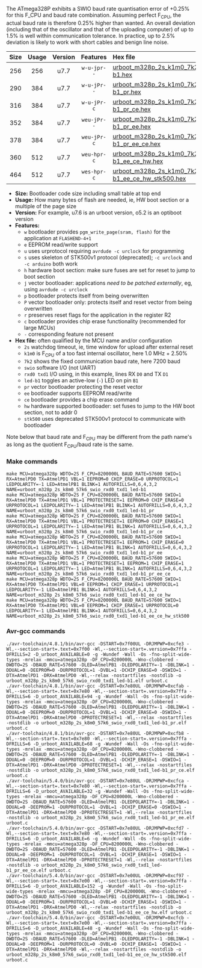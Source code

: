 The ATmega328P exhibits a SWIO baud rate quantisation error of +0.25% for this F_CPU and baud rate combination. Assuming perfect F<sub>CPU</sub>, the actual baud rate is therefore 0.25% higher than wanted. An overall deviation (including that of the oscillator and that of the uploading computer) of up to 1.5% is well within communication tolerance. In practice, up to 2.5% deviation is likely to work with short cables and benign line noise.

|Size|Usage|Version|Features|Hex file|
|:-:|:-:|:-:|:-:|:--|
|256|256|u7.7|`w-u-jpr--`|[urboot_m328p_2s_k1m0_7k2_swio_rxd0_txd1_led-b1.hex](https://raw.githubusercontent.com/stefanrueger/urboot.hex/main/u7.7/boards/timeduino/atmega328p/watchdog_2_s/internal_oscillator_k%2B2.50%25/%2B1m000000_hz/%2B%2B%2B7k2_baud/uart0_rxd0_txd1/led-b1/urboot_m328p_2s_k1m0_7k2_swio_rxd0_txd1_led-b1.hex)|
|290|384|u7.7|`w-u-jPr--`|[urboot_m328p_2s_k1m0_7k2_swio_rxd0_txd1_led-b1_pr.hex](https://raw.githubusercontent.com/stefanrueger/urboot.hex/main/u7.7/boards/timeduino/atmega328p/watchdog_2_s/internal_oscillator_k%2B2.50%25/%2B1m000000_hz/%2B%2B%2B7k2_baud/uart0_rxd0_txd1/led-b1/urboot_m328p_2s_k1m0_7k2_swio_rxd0_txd1_led-b1_pr.hex)|
|316|384|u7.7|`w-u-jPr-c`|[urboot_m328p_2s_k1m0_7k2_swio_rxd0_txd1_led-b1_pr_ce.hex](https://raw.githubusercontent.com/stefanrueger/urboot.hex/main/u7.7/boards/timeduino/atmega328p/watchdog_2_s/internal_oscillator_k%2B2.50%25/%2B1m000000_hz/%2B%2B%2B7k2_baud/uart0_rxd0_txd1/led-b1/urboot_m328p_2s_k1m0_7k2_swio_rxd0_txd1_led-b1_pr_ce.hex)|
|352|384|u7.7|`weu-jPr--`|[urboot_m328p_2s_k1m0_7k2_swio_rxd0_txd1_led-b1_pr_ee.hex](https://raw.githubusercontent.com/stefanrueger/urboot.hex/main/u7.7/boards/timeduino/atmega328p/watchdog_2_s/internal_oscillator_k%2B2.50%25/%2B1m000000_hz/%2B%2B%2B7k2_baud/uart0_rxd0_txd1/led-b1/urboot_m328p_2s_k1m0_7k2_swio_rxd0_txd1_led-b1_pr_ee.hex)|
|378|384|u7.7|`weu-jPr-c`|[urboot_m328p_2s_k1m0_7k2_swio_rxd0_txd1_led-b1_pr_ee_ce.hex](https://raw.githubusercontent.com/stefanrueger/urboot.hex/main/u7.7/boards/timeduino/atmega328p/watchdog_2_s/internal_oscillator_k%2B2.50%25/%2B1m000000_hz/%2B%2B%2B7k2_baud/uart0_rxd0_txd1/led-b1/urboot_m328p_2s_k1m0_7k2_swio_rxd0_txd1_led-b1_pr_ee_ce.hex)|
|360|512|u7.7|`weu-hpr-c`|[urboot_m328p_2s_k1m0_7k2_swio_rxd0_txd1_led-b1_ee_ce_hw.hex](https://raw.githubusercontent.com/stefanrueger/urboot.hex/main/u7.7/boards/timeduino/atmega328p/watchdog_2_s/internal_oscillator_k%2B2.50%25/%2B1m000000_hz/%2B%2B%2B7k2_baud/uart0_rxd0_txd1/led-b1/urboot_m328p_2s_k1m0_7k2_swio_rxd0_txd1_led-b1_ee_ce_hw.hex)|
|464|512|u7.7|`wes-hpr-c`|[urboot_m328p_2s_k1m0_7k2_swio_rxd0_txd1_led-b1_ee_ce_hw_stk500.hex](https://raw.githubusercontent.com/stefanrueger/urboot.hex/main/u7.7/boards/timeduino/atmega328p/watchdog_2_s/internal_oscillator_k%2B2.50%25/%2B1m000000_hz/%2B%2B%2B7k2_baud/uart0_rxd0_txd1/led-b1/urboot_m328p_2s_k1m0_7k2_swio_rxd0_txd1_led-b1_ee_ce_hw_stk500.hex)|

- **Size:** Bootloader code size including small table at top end
- **Usage:** How many bytes of flash are needed, ie, HW boot section or a multiple of the page size
- **Version:** For example, u7.6 is an urboot version, o5.2 is an optiboot version
- **Features:**
  + `w` bootloader provides `pgm_write_page(sram, flash)` for the application at `FLASHEND-4+1`
  + `e` EEPROM read/write support
  + `u` uses urprotocol requiring `avrdude -c urclock` for programming
  + `s` uses skeleton of STK500v1 protocol (deprecated); `-c urclock` and `-c arduino` both work
  + `h` hardware boot section: make sure fuses are set for reset to jump to boot section
  + `j` vector bootloader: applications *need to be patched externally*, eg, using `avrdude -c urclock`
  + `p` bootloader protects itself from being overwritten
  + `P` vector bootloader only: protects itself and reset vector from being overwritten
  + `r` preserves reset flags for the application in the register R2
  + `c` bootloader provides chip erase functionality (recommended for large MCUs)
  + `-` corresponding feature not present
- **Hex file:** often qualified by the MCU name and/or configuration
  + `2s` watchdog timeout, ie, time window for upload after external reset
  + `k1m0` is F<sub>CPU</sub> of a too fast internal oscillator, here 1.0 MHz + 2.50%
  + `7k2` shows the fixed communication baud rate, here 7200 baud
  + `swio` software I/O (not UART)
  + `rxd0 txd1` I/O using, in this example, lines RX `D0` and TX `D1`
  + `led-b1` toggles an active-low (`-`) LED on pin `B1`
  + `pr` vector bootloader protecting the reset vector
  + `ee` bootloader supports EEPROM read/write
  + `ce` bootloader provides a chip erase command
  + `hw` hardware supported bootloader: set fuses to jump to the HW boot section, not to addr 0
  + `stk500` uses deprecated STK500v1 protocol to communicate with bootloader


Note below that baud rate and F<sub>CPU</sub> may be different from the path name's as long as the quotient F<sub>CPU</sub>/baud rate is the same.

### Make commands
```
make MCU=atmega328p WDTO=2S F_CPU=8200000L BAUD_RATE=57600 SWIO=1 RX=AtmelPD0 TX=AtmelPD1 VBL=1 EEPROM=0 CHIP_ERASE=0 URPROTOCOL=1 LEDPOLARITY=-1 LED=AtmelPB1 BLINK=1 AUTOFRILLS=0,6,4,3,2 NAME=urboot_m328p_2s_k8m0_57k6_swio_rxd0_txd1_led-b1
make MCU=atmega328p WDTO=2S F_CPU=8200000L BAUD_RATE=57600 SWIO=1 RX=AtmelPD0 TX=AtmelPD1 VBL=1 PROTECTRESET=1 EEPROM=0 CHIP_ERASE=0 URPROTOCOL=1 LEDPOLARITY=-1 LED=AtmelPB1 BLINK=1 AUTOFRILLS=0,6,4,3,2 NAME=urboot_m328p_2s_k8m0_57k6_swio_rxd0_txd1_led-b1_pr
make MCU=atmega328p WDTO=2S F_CPU=8200000L BAUD_RATE=57600 SWIO=1 RX=AtmelPD0 TX=AtmelPD1 VBL=1 PROTECTRESET=1 EEPROM=0 CHIP_ERASE=1 URPROTOCOL=1 LEDPOLARITY=-1 LED=AtmelPB1 BLINK=1 AUTOFRILLS=0,6,4,3,2 NAME=urboot_m328p_2s_k8m0_57k6_swio_rxd0_txd1_led-b1_pr_ce
make MCU=atmega328p WDTO=2S F_CPU=8200000L BAUD_RATE=57600 SWIO=1 RX=AtmelPD0 TX=AtmelPD1 VBL=1 PROTECTRESET=1 EEPROM=1 CHIP_ERASE=0 URPROTOCOL=1 LEDPOLARITY=-1 LED=AtmelPB1 BLINK=1 AUTOFRILLS=0,6,4,3,2 NAME=urboot_m328p_2s_k8m0_57k6_swio_rxd0_txd1_led-b1_pr_ee
make MCU=atmega328p WDTO=2S F_CPU=8200000L BAUD_RATE=57600 SWIO=1 RX=AtmelPD0 TX=AtmelPD1 VBL=1 PROTECTRESET=1 EEPROM=1 CHIP_ERASE=1 URPROTOCOL=1 LEDPOLARITY=-1 LED=AtmelPB1 BLINK=1 AUTOFRILLS=0,6,4,3,2 NAME=urboot_m328p_2s_k8m0_57k6_swio_rxd0_txd1_led-b1_pr_ee_ce
make MCU=atmega328p WDTO=2S F_CPU=8200000L BAUD_RATE=57600 SWIO=1 RX=AtmelPD0 TX=AtmelPD1 VBL=0 EEPROM=1 CHIP_ERASE=1 URPROTOCOL=1 LEDPOLARITY=-1 LED=AtmelPB1 BLINK=1 AUTOFRILLS=0,6,4,3,2 NAME=urboot_m328p_2s_k8m0_57k6_swio_rxd0_txd1_led-b1_ee_ce_hw
make MCU=atmega328p WDTO=2S F_CPU=8200000L BAUD_RATE=57600 SWIO=1 RX=AtmelPD0 TX=AtmelPD1 VBL=0 EEPROM=1 CHIP_ERASE=1 URPROTOCOL=0 LEDPOLARITY=-1 LED=AtmelPB1 BLINK=1 AUTOFRILLS=0,6,4,3,2 NAME=urboot_m328p_2s_k8m0_57k6_swio_rxd0_txd1_led-b1_ee_ce_hw_stk500
```

### Avr-gcc commands
```
./avr-toolchain/4.8.1/bin/avr-gcc -DSTART=0x7f00UL -DRJMPWP=0xcfe3 -Wl,--section-start=.text=0x7f00 -Wl,--section-start=.version=0x7ffa -DFRILLS=2 -D_urboot_AVAILABLE=0 -g -Wundef -Wall -Os -fno-split-wide-types -mrelax -mmcu=atmega328p -DF_CPU=8200000L -Wno-clobbered -DWDTO=2S -DBAUD_RATE=57600 -DLED=AtmelPB1 -DLEDPOLARITY=-1 -DBLINK=1 -DDUAL=0 -DEEPROM=0 -DURPROTOCOL=1 -DVBL=1 -DCHIP_ERASE=0 -DSWIO=1 -DTX=AtmelPD1 -DRX=AtmelPD0 -Wl,--relax -nostartfiles -nostdlib -o urboot_m328p_2s_k8m0_57k6_swio_rxd0_txd1_led-b1.elf urboot.c
./avr-toolchain/4.8.1/bin/avr-gcc -DSTART=0x7e80UL -DRJMPWP=0xcfab -Wl,--section-start=.text=0x7e80 -Wl,--section-start=.version=0x7ffa -DFRILLS=6 -D_urboot_AVAILABLE=94 -g -Wundef -Wall -Os -fno-split-wide-types -mrelax -mmcu=atmega328p -DF_CPU=8200000L -Wno-clobbered -DWDTO=2S -DBAUD_RATE=57600 -DLED=AtmelPB1 -DLEDPOLARITY=-1 -DBLINK=1 -DDUAL=0 -DEEPROM=0 -DURPROTOCOL=1 -DVBL=1 -DCHIP_ERASE=0 -DSWIO=1 -DTX=AtmelPD1 -DRX=AtmelPD0 -DPROTECTRESET=1 -Wl,--relax -nostartfiles -nostdlib -o urboot_m328p_2s_k8m0_57k6_swio_rxd0_txd1_led-b1_pr.elf urboot.c
./avr-toolchain/4.8.1/bin/avr-gcc -DSTART=0x7e80UL -DRJMPWP=0xcfb8 -Wl,--section-start=.text=0x7e80 -Wl,--section-start=.version=0x7ffa -DFRILLS=6 -D_urboot_AVAILABLE=68 -g -Wundef -Wall -Os -fno-split-wide-types -mrelax -mmcu=atmega328p -DF_CPU=8200000L -Wno-clobbered -DWDTO=2S -DBAUD_RATE=57600 -DLED=AtmelPB1 -DLEDPOLARITY=-1 -DBLINK=1 -DDUAL=0 -DEEPROM=0 -DURPROTOCOL=1 -DVBL=1 -DCHIP_ERASE=1 -DSWIO=1 -DTX=AtmelPD1 -DRX=AtmelPD0 -DPROTECTRESET=1 -Wl,--relax -nostartfiles -nostdlib -o urboot_m328p_2s_k8m0_57k6_swio_rxd0_txd1_led-b1_pr_ce.elf urboot.c
./avr-toolchain/5.4.0/bin/avr-gcc -DSTART=0x7e80UL -DRJMPWP=0xcfca -Wl,--section-start=.text=0x7e80 -Wl,--section-start=.version=0x7ffa -DFRILLS=6 -D_urboot_AVAILABLE=32 -g -Wundef -Wall -Os -fno-split-wide-types -mrelax -mmcu=atmega328p -DF_CPU=8200000L -Wno-clobbered -DWDTO=2S -DBAUD_RATE=57600 -DLED=AtmelPB1 -DLEDPOLARITY=-1 -DBLINK=1 -DDUAL=0 -DEEPROM=1 -DURPROTOCOL=1 -DVBL=1 -DCHIP_ERASE=0 -DSWIO=1 -DTX=AtmelPD1 -DRX=AtmelPD0 -DPROTECTRESET=1 -Wl,--relax -nostartfiles -nostdlib -o urboot_m328p_2s_k8m0_57k6_swio_rxd0_txd1_led-b1_pr_ee.elf urboot.c
./avr-toolchain/5.4.0/bin/avr-gcc -DSTART=0x7e80UL -DRJMPWP=0xcfd7 -Wl,--section-start=.text=0x7e80 -Wl,--section-start=.version=0x7ffa -DFRILLS=6 -D_urboot_AVAILABLE=6 -g -Wundef -Wall -Os -fno-split-wide-types -mrelax -mmcu=atmega328p -DF_CPU=8200000L -Wno-clobbered -DWDTO=2S -DBAUD_RATE=57600 -DLED=AtmelPB1 -DLEDPOLARITY=-1 -DBLINK=1 -DDUAL=0 -DEEPROM=1 -DURPROTOCOL=1 -DVBL=1 -DCHIP_ERASE=1 -DSWIO=1 -DTX=AtmelPD1 -DRX=AtmelPD0 -DPROTECTRESET=1 -Wl,--relax -nostartfiles -nostdlib -o urboot_m328p_2s_k8m0_57k6_swio_rxd0_txd1_led-b1_pr_ee_ce.elf urboot.c
./avr-toolchain/5.4.0/bin/avr-gcc -DSTART=0x7e00UL -DRJMPWP=0xcf97 -Wl,--section-start=.text=0x7e00 -Wl,--section-start=.version=0x7ffa -DFRILLS=6 -D_urboot_AVAILABLE=152 -g -Wundef -Wall -Os -fno-split-wide-types -mrelax -mmcu=atmega328p -DF_CPU=8200000L -Wno-clobbered -DWDTO=2S -DBAUD_RATE=57600 -DLED=AtmelPB1 -DLEDPOLARITY=-1 -DBLINK=1 -DDUAL=0 -DEEPROM=1 -DURPROTOCOL=1 -DVBL=0 -DCHIP_ERASE=1 -DSWIO=1 -DTX=AtmelPD1 -DRX=AtmelPD0 -Wl,--relax -nostartfiles -nostdlib -o urboot_m328p_2s_k8m0_57k6_swio_rxd0_txd1_led-b1_ee_ce_hw.elf urboot.c
./avr-toolchain/5.4.0/bin/avr-gcc -DSTART=0x7e00UL -DRJMPWP=0xcfcb -Wl,--section-start=.text=0x7e00 -Wl,--section-start=.version=0x7ffa -DFRILLS=6 -D_urboot_AVAILABLE=48 -g -Wundef -Wall -Os -fno-split-wide-types -mrelax -mmcu=atmega328p -DF_CPU=8200000L -Wno-clobbered -DWDTO=2S -DBAUD_RATE=57600 -DLED=AtmelPB1 -DLEDPOLARITY=-1 -DBLINK=1 -DDUAL=0 -DEEPROM=1 -DURPROTOCOL=0 -DVBL=0 -DCHIP_ERASE=1 -DSWIO=1 -DTX=AtmelPD1 -DRX=AtmelPD0 -Wl,--relax -nostartfiles -nostdlib -o urboot_m328p_2s_k8m0_57k6_swio_rxd0_txd1_led-b1_ee_ce_hw_stk500.elf urboot.c
```

